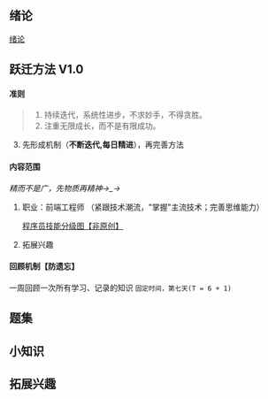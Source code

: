 ## 绪论
[绪论](https://github.com/GaoHengZ/transition-trial/blob/master/%E7%BB%AA%E8%AE%BA.md)
## 跃迁方法 V1.0
#### 准则
>1. 持续迭代，系统性进步，不求妙手，不得贪胜。
> 2. 注重无限成长，而不是有限成功。

3. 先形成机制（**不断迭代,每日精进**），再完善方法
#### 内容范围
*精而不是广，先物质再精神→_→*
1. 职业：前端工程师 （紧跟技术潮流，"掌握"主流技术；完善思维能力）

   [程序员技能分级图【非原创】](https://naotu.baidu.com/file/4f6627dbf75307737696c3d5768cb40f)
2. 拓展兴趣

#### 回顾机制【防遗忘】
一周回顾一次所有学习、记录的知识
``` 固定时间，第七天(T = 6 + 1) ```

## 题集

## 小知识

## 拓展兴趣
